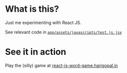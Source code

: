 # What is this?

Just me experimenting with React JS.

See relevant code in [`app/assets/javascripts/test.js.jsx`](app/assets/javascripts/test.js.jsx)

# See it in action

Play the (silly) game at [react-js-word-game.harigopal.in](http://react-js-word-game.harigopal.in/)
